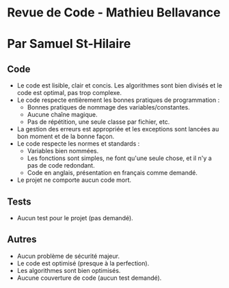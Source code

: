 # Revue de Code - Mathieu Bellavance

# Par Samuel St-Hilaire

## Code

- Le code est lisible, clair et concis. Les algorithmes sont bien divisés et le code est optimal, pas trop complexe.
- Le code respecte entièrement les bonnes pratiques de programmation :
  - Bonnes pratiques de nommage des variables/constantes.
  - Aucune chaîne magique.
  - Pas de répétition, une seule classe par fichier, etc.
- La gestion des erreurs est appropriée et les exceptions sont lancées au bon moment et de la bonne façon.
- Le code respecte les normes et standards :
  - Variables bien nommées.
  - Les fonctions sont simples, ne font qu'une seule chose, et il n'y a pas de code redondant.
  - Code en anglais, présentation en français comme demandé.
- Le projet ne comporte aucun code mort.

## Tests

- Aucun test pour le projet (pas demandé).

## Autres

- Aucun problème de sécurité majeur.
- Le code est optimisé (presque à la perfection).
- Les algorithmes sont bien optimisés.
- Aucune couverture de code (aucun test demandé).

